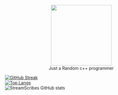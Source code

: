 <div id="header" align="center">
  <img src="https://avatars.githubusercontent.com/u/118761018?v=4" width="200"
       />

  <div id = "fun">
  Just a Random c++ programmer 
</div>
</div>

  [![GitHub Streak](http://github-readme-streak-stats.herokuapp.com?user=FlyNightSky&theme=dark&background=000000)](https://git.io/streak-stats)<br>
  [![Top Langs](https://github-readme-stats.vercel.app/api/top-langs/?username=FlyNightSky&layout=compact&theme=vision-friendly-dark)](https://github.com/anuraghazra/github-readme-stats)<br>
  ![StreamScribes GitHub stats](https://github-readme-stats.vercel.app/api?username=FlyNightSky&show_icons=true&theme=dracula)

<style>
  .fun{
    padding: 70px ;
  }
</style>
